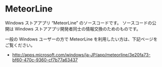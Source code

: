 MeteorLine
==============================

Windows ストアアプリ “MeteorLine” のソースコードです。
ソースコードの公開は Windows ストアアプリ開発者同士の情報交換のためのものです。

一般の Windows ユーザーの方で MeteorLine を利用したい方は、下記ページをご覧ください。

* http://apps.microsoft.com/windows/ja-JP/app/meteorline/3e20fa73-bf60-470c-9360-cf7b77a63437
